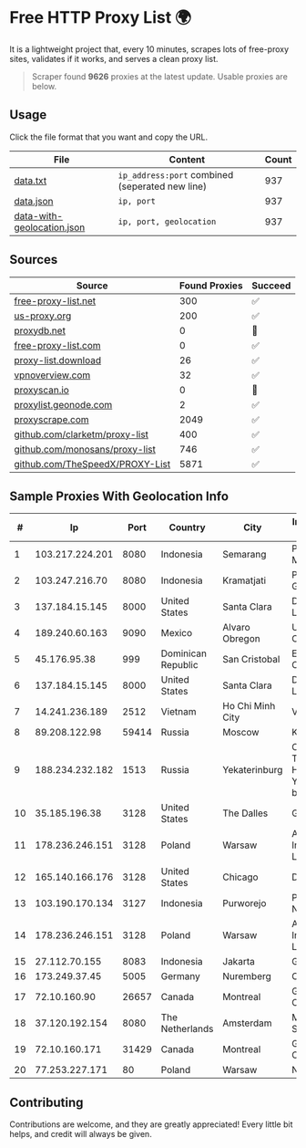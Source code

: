 
# Free HTTP Proxy List 🌍

It is a lightweight project that, every 10 minutes, scrapes lots of free-proxy sites, validates if it works, and serves a clean proxy list.


> Scraper found **9626** proxies at the latest update. Usable proxies are below.

## Usage

Click the file format that you want and copy the URL.


|File|Content|Count|
|----|-------|-----|
|[data.txt](https://raw.githubusercontent.com/themiralay/Proxy-List-World/master/data.txt)|`ip_address:port` combined (seperated new line)|937|
|[data.json](https://raw.githubusercontent.com/themiralay/Proxy-List-World/master/data.json)|`ip, port`|937|
|[data-with-geolocation.json](https://raw.githubusercontent.com/themiralay/Proxy-List-World/master/data-with-geolocation.json)|`ip, port, geolocation`|937|

## Sources

|Source|Found Proxies|Succeed|
|------|-------------|-------|
|[free-proxy-list.net](https://free-proxy-list.net)|300|✅|
|[us-proxy.org](https://www.us-proxy.org)|200|✅|
|[proxydb.net](http://proxydb.net)|0|🚫|
|[free-proxy-list.com](https://free-proxy-list.com/?page=&port=&type%5B%5D=http&type%5B%5D=https&up_time=0&search=Search)|0|✅|
|[proxy-list.download](https://www.proxy-list.download/HTTP)|26|✅|
|[vpnoverview.com](https://vpnoverview.com/privacy/anonymous-browsing/free-proxy-servers)|32|✅|
|[proxyscan.io](https://www.proxyscan.io)|0|🚫|
|[proxylist.geonode.com](https://proxylist.geonode.com/api/proxy-list?limit=300&page=1&sort_by=lastChecked&sort_type=desc&protocols=http,https)|2|✅|
|[proxyscrape.com](https://api.proxyscrape.com/v2/?request=displayproxies&protocol=http&timeout=10000&country=all&ssl=all&anonymity=all)|2049|✅|
|[github.com/clarketm/proxy-list](https://raw.githubusercontent.com/clarketm/proxy-list/master/proxy-list-raw.txt)|400|✅|
|[github.com/monosans/proxy-list](https://raw.githubusercontent.com/monosans/proxy-list/main/proxies/http.txt)|746|✅|
|[github.com/TheSpeedX/PROXY-List](https://raw.githubusercontent.com/TheSpeedX/PROXY-List/master/http.txt)|5871|✅|


## Sample Proxies With Geolocation Info

|#|Ip|Port|Country|City|Internet Service Provider|
|-|--|----|-------|----|-------------------------|
|1|103.217.224.201|8080|Indonesia|Semarang|PT Nesta Indo Media|
|2|103.247.216.70|8080|Indonesia|Kramatjati|PT. Parsaoran Global Datatrans|
|3|137.184.15.145|8000|United States|Santa Clara|DigitalOcean, LLC|
|4|189.240.60.163|9090|Mexico|Alvaro Obregon|Uninet S.A. de C.V.|
|5|45.176.95.38|999|Dominican Republic|San Cristobal|Exito Vision Cable S.A.S|
|6|137.184.15.145|8000|United States|Santa Clara|DigitalOcean, LLC|
|7|14.241.236.189|2512|Vietnam|Ho Chi Minh City|VNPT|
|8|89.208.122.98|59414|Russia|Moscow|KONEKT Ltd.|
|9|188.234.232.182|1513|Russia|Yekaterinburg|CJSC "ER-Telecom Holding" Yekaterinburg branch|
|10|35.185.196.38|3128|United States|The Dalles|Google LLC|
|11|178.236.246.151|3128|Poland|Warsaw|Aeza International LTD|
|12|165.140.166.176|3128|United States|Chicago|Dedicated.com|
|13|103.190.170.134|3127|Indonesia|Purworejo|PT Ring Media Nusantara|
|14|178.236.246.151|3128|Poland|Warsaw|Aeza International LTD|
|15|27.112.70.155|8083|Indonesia|Jakarta|GRAHANET|
|16|173.249.37.45|5005|Germany|Nuremberg|Contabo GmbH|
|17|72.10.160.90|26657|Canada|Montreal|GloboTech Communications|
|18|37.120.192.154|8080|The Netherlands|Amsterdam|M247 Europe SRL|
|19|72.10.160.171|31429|Canada|Montreal|GloboTech Communications|
|20|77.253.227.171|80|Poland|Warsaw|Netia SA|



## Contributing

Contributions are welcome, and they are greatly appreciated! Every
little bit helps, and credit will always be given.

